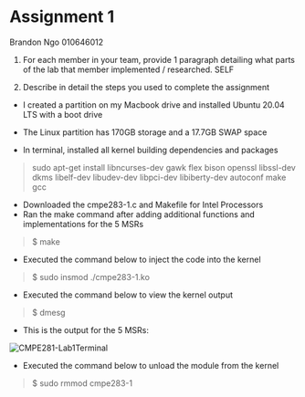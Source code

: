 # Assignment 1

Brandon Ngo 010646012

1. For each member in your team, provide 1 paragraph detailing what parts of the lab that member
implemented / researched.   SELF

2. Describe in detail the steps you used to complete the assignment

- I created a partition on my Macbook drive and installed Ubuntu 20.04 LTS with a boot drive
- The Linux partition has 170GB storage and a 17.7GB SWAP space


- In terminal, installed all kernel building dependencies and packages
> sudo apt-get install libncurses-dev gawk flex bison openssl libssl-dev dkms libelf-dev libudev-dev libpci-dev libiberty-dev autoconf make gcc

- Downloaded the cmpe283-1.c and Makefile for Intel Processors
- Ran the make command after adding additional functions and implementations for the 5 MSRs
> $ make
- Executed the command below to inject the code into the kernel
> $ sudo insmod ./cmpe283-1.ko
- Executed the command below to view the kernel output
> $ dmesg
- This is the output for the 5 MSRs:

![CMPE281-Lab1Terminal](https://user-images.githubusercontent.com/23691164/115492610-f054c680-a216-11eb-815e-778b318375b1.png)


- Executed the command below to unload the module from the kernel
> $ sudo rmmod cmpe283-1

